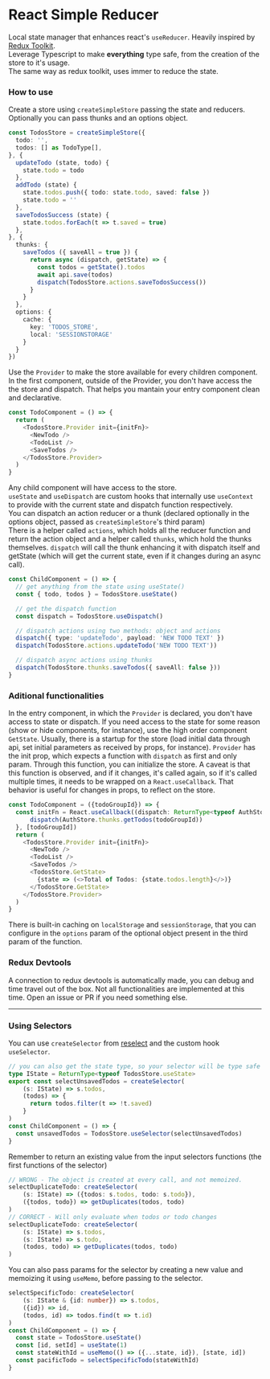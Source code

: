 


# React Simple Reducer

Local state manager that enhances react's `useReducer`. Heavily inspired by [Redux Toolkit](https://redux-toolkit.js.org/).\
Leverage Typescript to make **everything** type safe, from the creation of the store to it's usage.\
The same way as redux toolkit, uses immer to reduce the state.

### How to use

Create a store using `createSimpleStore` passing the state and reducers. Optionally you can pass thunks and an options object.

```typescript
const TodosStore = createSimpleStore({
  todo: '',
  todos: [] as TodoType[],
}, {
  updateTodo (state, todo) {
    state.todo = todo
  },
  addTodo (state) {
    state.todos.push({ todo: state.todo, saved: false })
    state.todo = ''
  },
  saveTodosSuccess (state) {
    state.todos.forEach(t => t.saved = true)
  },
}, {
  thunks: {
    saveTodos ({ saveAll = true }) {
      return async (dispatch, getState) => {
        const todos = getState().todos
        await api.save(todos)
        dispatch(TodosStore.actions.saveTodosSuccess())
      }
    }
  },
  options: {
    cache: {
      key: 'TODOS_STORE',
      local: 'SESSIONSTORAGE'
    }
  }
})
```

Use the `Provider` to make the store available for every children component.\
In the first component, outside of the Provider, you don't have access the the store and dispatch. That helps you mantain your entry component clean and declarative.

```typescript
const TodoComponent = () => {
  return (
    <TodosStore.Provider init={initFn}>
      <NewTodo />
      <TodoList />
      <SaveTodos />
    </TodosStore.Provider>
  )
}
```

Any child component will have access to the store.\
`useState` and `useDispatch` are custom hooks that internally use `useContext` to provide with the current state and dispatch function respectively.\
You can dispatch an action reducer or a thunk (declared optionally in the options object, passed as  `createSimpleStore`'s third param)\
There is a helper called `actions`, which holds all the reducer function and return the action object and a helper called `thunks`, which hold the thunks themselves. `dispatch` will call the thunk enhancing it with dispatch itself and getState (which will get the current state, even if it changes during an async call).

```typescript
const ChildComponent = () => {
  // get anything from the state using useState()
  const { todo, todos } = TodosStore.useState()

  // get the dispatch function
  const dispatch = TodosStore.useDispatch()

  // dispatch actions using two methods: object and actions
  dispatch({ type: 'updateTodo', payload: 'NEW TODO TEXT' })
  dispatch(TodosStore.actions.updateTodo('NEW TODO TEXT'))

  // dispatch async actions using thunks
  dispatch(TodosStore.thunks.saveTodos({ saveAll: false }))
}

```
### Aditional functionalities
In the entry component, in which the `Provider` is declared, you don't have access to state or dispatch. If you need access to the state for some reason (show or hide components, for instance), use the high order component `GetState`.
Usually, there is a startup for the store (load initial data through api, set initial parameters as received by props, for instance). `Provider` has the init prop, which expects a function with `dispatch` as first and only param. Through this function, you can initialize the store. A caveat is that this function is observed, and if it changes, it's called again, so if it's called multiple times, it needs to be wrapped on a `React.useCallback`. That behavior is useful for changes in props, to reflect on the store.


```typescript
const TodoComponent = ({todoGroupId}) => {
  const initFn = React.useCallback((dispatch: ReturnType<typeof AuthStore.useDispatch>) => {
	  dispatch(AuthStore.thunks.getTodos(todoGroupId))
  }, [todoGroupId])
  return (
    <TodosStore.Provider init={initFn}>
      <NewTodo />
      <TodoList />
      <SaveTodos />
      <TodosStore.GetState>
        {state => (<>Total of Todos: {state.todos.length}</>)}
      </TodosStore.GetState>
    </TodosStore.Provider>
  )
}
```
There is built-in caching on `localStorage` and `sessionStorage`, that you can configure in the `options` param of the optional object present in the third param of the function.
### Redux Devtools
A connection to redux devtools is automatically made, you can debug and time travel out of the box. Not all functionalities are implemented at this time. Open an issue or PR if you need something else.

---

### Using Selectors

You can use `createSelector` from [reselect](https://github.com/reduxjs/reselect) and the custom hook `useSelector`.
```typescript
// you can also get the state type, so your selector will be type safe
type IState = ReturnType<typeof TodosStore.useState>
export const selectUnsavedTodos = createSelector(
    (s: IState) => s.todos,
    (todos) => {
      return todos.filter(t => !t.saved)
    }
)
const ChildComponent = () => {
  const unsavedTodos = TodosStore.useSelector(selectUnsavedTodos)
}
```
Remember to return an existing value from the input selectors functions (the first functions of the selector)

```typescript
// WRONG - The object is created at every call, and not memoized.
selectDuplicateTodo: createSelector(
    (s: IState) => ({todos: s.todos, todo: s.todo}),
    ({todos, todo}) => getDuplicates(todos, todo)
)
// CORRECT - Will only evaluate when todos or todo changes
selectDuplicateTodo: createSelector(
    (s: IState) => s.todos,
    (s: IState) => s.todo,
    (todos, todo) => getDuplicates(todos, todo)
)
```




You can also pass params for the selector by creating a new value and memoizing it using `useMemo`, before passing to the selector.

```typescript
selectSpecificTodo: createSelector(
    (s: IState & {id: number}) => s.todos,
    ({id}) => id,
    (todos, id) => todos.find(t => t.id)
)
const ChildComponent = () => {
  const state = TodosStore.useState()
  const [id, setId] = useState(1)
  const stateWithId = useMemo(() => ({...state, id}), [state, id])
  const pacificTodo = selectSpecificTodo(stateWithId)
}
```
